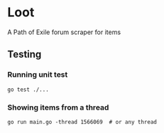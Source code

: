# Loot

A Path of Exile forum scraper for items

## Testing

### Running unit test

```
go test ./...
```

### Showing items from a thread

```
go run main.go -thread 1566069  # or any thread
```
